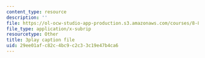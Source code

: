 ```yaml
---
content_type: resource
description: ''
file: https://ol-ocw-studio-app-production.s3.amazonaws.com/courses/8-851-effective-field-theory-spring-2013/29ee01afc82c4bc9c2c33c19e47b4ca6_DdY98Zaff5I.srt
file_type: application/x-subrip
resourcetype: Other
title: 3play caption file
uid: 29ee01af-c82c-4bc9-c2c3-3c19e47b4ca6
---
```

